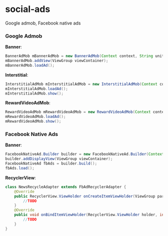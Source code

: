 # social-ads
Google admob, Facebook native ads

### Google Admob
**Banner**:<br/>
```java
BannerAdMob mBannerAdMob = new BannerAdMob(Context context, String unitId);
mBannerAdMob.addView(ViewGroup viewContainer);
mBannerAdMob.loadAd();
```
**Interstitial**:<br/>
```java
InterstitialAdMob mInterstitialAdMob = new InterstitialAdMob(Context context, String unitId);
mInterstitialAdMob.loadAd();
mInterstitialAdMob.show();
```
**RewardVideoAdMob**:<br/>
```java
RewardVideoAdMob mRewardVideoAdMob = new RewardVideoAdMob(Context context, String unitId);
mRewardVideoAdMob.loadAd();
mRewardVideoAdMob.show();
```
### Facebook Native Ads
**Banner**:<br/>
```java
FacebookNativeAd.Builder builder = new FacebookNativeAd.Builder(Context context, String unitId);
builder.addDisplayView(ViewGroup viewContainer);
FacebookNativeAd fbAds = builder.build();
fbAds.load();
```
**RecyclerView**:<br/>
```java
class NewsRecycleAdapter extends FbAdRecyclerAdapter {
    @Override
    public RecyclerView.ViewHolder onCreateItemViewHolder(ViewGroup parent, int viewType) {
        //TODO
    }
    @Override
    public void onBindItemViewHolder(RecyclerView.ViewHolder holder, int position) {
        //TODO
    }
}
```
